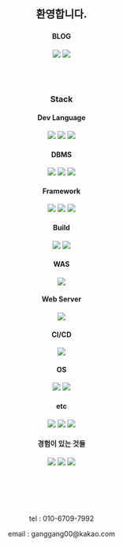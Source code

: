 <div align="center">
  <h2>환영합니다.</h2>
  <h3></h3>

  <h4>BLOG</h4>
  <a margin-right="10px" href="https://oceanic-ghost-108.notion.site/my-notion-3ca13f3cda604aac98ee339eb0a84ee2?pvs=4" target="_blank"><img src="https://img.shields.io/badge/Notion-000000?style=for-the-badge&logo=notion&logoColor=white"></a>
  <a href="https://blog.naver.com/coding_player" target="_blank"><img src="https://img.shields.io/badge/Naver-03C75A?style=for-the-badge&logo=naver&logoColor=white"></a>

  <br><br>
  <h3>Stack</h3>
  <h4>Dev Language</h4>
  <img margin-right="10px" src="https://camo.githubusercontent.com/fe32ad2ab38a49980ae074cb13dee4b325e1c067f5b33998af9d42b72bb6e47b/68747470733a2f2f696d672e736869656c64732e696f2f62616467652f4a6176612d3030373339363f7374796c653d666c6174266c6f676f3d4a617661266c6f676f436f6c6f723d7768697465" data-canonical-src="https://img.shields.io/badge/Java-007396?style=flat&amp;logo=Java&amp;logoColor=white" style="max-width: 100%;">
  <a href="https://blog.naver.com/coding_player" target="_blank"><img src="https://img.shields.io/badge/dart-0175C2?style=for-the-badge&logo=dart&logoColor=white"></a>
  <img margin-right="10px" src="https://img.shields.io/badge/javascript-F7DF1E?style=for-the-badge&logo=javascript&logoColor=white">

  <h4>DBMS</h4>
  <img margin-right="10px" src="https://img.shields.io/badge/mysql-4479A1?style=for-the-badge&logo=mysql&logoColor=white">
  <img margin-right="10px" src="https://img.shields.io/badge/mariadb-003545?style=for-the-badge&logo=mariadb&logoColor=white">
  <img margin-right="10px" src="https://img.shields.io/badge/mongodb-47A248?style=for-the-badge&logo=mongodb&logoColor=white">

  <h4>Framework</h4>
  <img margin-right="10px" src="https://img.shields.io/badge/springboot-6DB33F?style=for-the-badge&logo=springboot&logoColor=white">
  <img margin-right="10px" src="https://img.shields.io/badge/springsecurity-6DB33F?style=for-the-badge&logo=springsecurity&logoColor=white">
  <img margin-right="10px" src="https://img.shields.io/badge/vuedotjs-4FC08D?style=for-the-badge&logo=vuedotjs&logoColor=white">

  <h4>Build</h4>
  <img margin-right="10px" src="https://img.shields.io/badge/gradle-02303A?style=for-the-badge&logo=gradle&logoColor=white">
  <img margin-right="10px" src="https://img.shields.io/badge/apachemaven-C71A36?style=for-the-badge&logo=apachemaven&logoColor=white">

  <h4>WAS</h4>
  <img margin-right="10px" src="https://img.shields.io/badge/apachetomcat-F8DC75?style=for-the-badge&logo=apachetomcat&logoColor=white">

  <h4>Web Server</h4>
  <img margin-right="10px" src="https://img.shields.io/badge/nginx-009639?style=for-the-badge&logo=nginx&logoColor=white">  
  
  <h4>CI/CD</h4>
  <img margin-right="10px" src="https://img.shields.io/badge/jenkins-D24939?style=for-the-badge&logo=jenkins&logoColor=white">

  <h4>OS</h4>
  <img margin-right="10px" src="https://img.shields.io/badge/windows-0078D4?style=for-the-badge&logo=windows&logoColor=white">
  <img margin-right="10px" src="https://img.shields.io/badge/linux-FCC624?style=for-the-badge&logo=linux&logoColor=white">

  <h4>etc</h4>
  <img margin-right="10px" src="https://img.shields.io/badge/html5-E34F26?style=for-the-badge&logo=html5&logoColor=white">
  <img margin-right="10px" src="https://img.shields.io/badge/css3-1572B6?style=for-the-badge&logo=css3&logoColor=white">
  <img src="https://camo.githubusercontent.com/ed82887af2ac03e0e3ef7e994e94c053e277f5a1214292a93d3a925637133bd8/68747470733a2f2f696d672e736869656c64732e696f2f62616467652f4a53502d4637444631453f7374796c653d666c6174266c6f676f3d4a5350266c6f676f436f6c6f723d7768697465" data-canonical-src="https://img.shields.io/badge/JSP-F7DF1E?style=flat&amp;logo=JSP&amp;logoColor=white" style="max-width: 100%;">

  <h4>경험이 있는 것들</h4>
  <img margin-right="10px" src="https://img.shields.io/badge/redis-DC382D?style=for-the-badge&logo=redis&logoColor=white">
  <img margin-right="10px" src="https://img.shields.io/badge/python-3776AB?style=for-the-badge&logo=python&logoColor=white">
  <img margin-right="10px" src="https://img.shields.io/badge/junit5-25A162?style=for-the-badge&logo=junit5&logoColor=white">
  <br><br><br>
  
  <br><br>
  <p>tel : 010-6709-7992</p>
  <p>email : ganggang00@kakao.com</p>
</div>  
  





